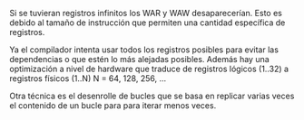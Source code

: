 Si se tuvieran registros infinitos los WAR y WAW desaparecerían. Esto es debido al tamaño de instrucción que permiten una cantidad específica de registros.

Ya el compilador intenta usar todos los registros posibles para evitar las dependencias o que estén lo más alejadas posibles. Además hay una optimización a nivel de hardware que traduce de registros lógicos (1..32) a registros físicos (1..N) N = 64, 128, 256, ...

Otra técnica es el desenrolle de bucles que se basa en replicar varias veces el contenido de un bucle para para iterar menos veces.